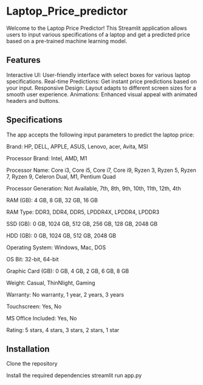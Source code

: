 # Laptop_Price_predictor
Welcome to the Laptop Price Predictor! This Streamlit application allows users to input various specifications of a laptop and get a predicted price based on a pre-trained machine learning model.

## Features
Interactive UI: User-friendly interface with select boxes for various laptop specifications.
Real-time Predictions: Get instant price predictions based on your input.
Responsive Design: Layout adapts to different screen sizes for a smooth user experience.
Animations: Enhanced visual appeal with animated headers and buttons.
## Specifications
The app accepts the following input parameters to predict the laptop price:

Brand: HP, DELL, APPLE, ASUS, Lenovo, acer, Avita, MSI

Processor Brand: Intel, AMD, M1

Processor Name: Core i3, Core i5, Core i7, Core i9, Ryzen 3, Ryzen 5, Ryzen 7, Ryzen 9, Celeron Dual, M1, Pentium Quad

Processor Generation: Not Available, 7th, 8th, 9th, 10th, 11th, 12th, 4th

RAM (GB): 4 GB, 8 GB, 32 GB, 16 GB

RAM Type: DDR3, DDR4, DDR5, LPDDR4X, LPDDR4, LPDDR3

SSD (GB): 0 GB, 1024 GB, 512 GB, 256 GB, 128 GB, 2048 GB

HDD (GB): 0 GB, 1024 GB, 512 GB, 2048 GB

Operating System: Windows, Mac, DOS

OS Bit: 32-bit, 64-bit

Graphic Card (GB): 0 GB, 4 GB, 2 GB, 6 GB, 8 GB

Weight: Casual, ThinNlight, Gaming

Warranty: No warranty, 1 year, 2 years, 3 years

Touchscreen: Yes, No

MS Office Included: Yes, No

Rating: 5 stars, 4 stars, 3 stars, 2 stars, 1 star


## Installation

Clone the repository

Install the required dependencies
streamlit run app.py



